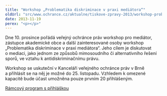```yaml
---
title: "Workshop „Problematika diskriminace v praxi mediátora“"
oldUrl: "src/www.ochrance.cz/aktualne/tiskove-zpravy-2013/workshop-problematika-diskriminace-v-praxi-mediatora"
date: 2013-11-19
perex: "<p></p>"
---
```


<!-- imported from the old website -->

<p>Dne 10. prosince pořádá veřejný ochránce práv workshop pro mediátor, zástupce akademické obce a další zainteresované osoby workshop „Problematika diskriminace v praxi mediátora“. Jeho cílem je diskutovat o mediaci, jako jednom ze způsobů mimosoudního či alternativního řešení sporů, ve vztahu k antidiskriminačnímu právu. </p><p>Workshop se uskuteční v Kanceláři veřejného ochránce práv v Brně a přihlásit se na něj je možné do 25. listopadu. Vzhledem k omezené kapacitě bude účast umožněna pouze prvním 20 přihlášeným. </p><a href="http://www.ochrance.cz/dalsi-aktivity/konference/?tx_odcalendar%5Buid%5D=34&amp;cHash=23488ebf5377d56d9d8f33673ccba876">Rámcový program s přihláškou</a>

